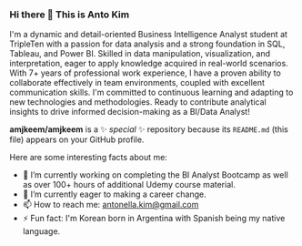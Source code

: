 ### Hi there 👋 This is Anto Kim
I'm a dynamic and detail-oriented Business Intelligence Analyst student at TripleTen with a passion for data analysis and a strong foundation in SQL, Tableau, and Power BI. Skilled in data manipulation, visualization, and interpretation, eager to apply knowledge acquired in real-world scenarios. With 7+ years of professional work experience, I have a proven ability to collaborate effectively in team environments, coupled with excellent communication skills. I'm committed to continuous learning and adapting to new technologies and methodologies. Ready to contribute analytical insights to drive informed decision-making as a BI/Data Analyst!

**amjkeem/amjkeem** is a ✨ _special_ ✨ repository because its `README.md` (this file) appears on your GitHub profile.

Here are some interesting facts about me:

- 🔭 I’m currently working on completing the BI Analyst Bootcamp as well as over 100+ hours of additional Udemy course material. 
- 🌱 I’m currently eager to making a career change. 
- 📫 How to reach me: antonella.kim@gmail.com
- ⚡ Fun fact: I'm Korean born in Argentina with Spanish being my native language. 


